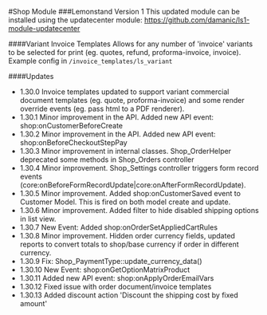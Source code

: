 #Shop Module
###Lemonstand Version 1
This updated module can be installed using the updatecenter module: https://github.com/damanic/ls1-module-updatecenter

####Variant Invoice Templates
Allows for any number of 'invoice' variants to be selected for print (eg. quotes, refund, proforma-invoice, invoice). Example config in `/invoice_templates/ls_variant`

####Updates
- 1.30.0 Invoice templates updated to support variant commercial document templates (eg. quote, proforma-invoice) and some render override events (eg. pass html to a PDF renderer).
- 1.30.1 Minor improvement in the API. Added new API event: shop:onCustomerBeforeCreate
- 1.30.2 Minor improvement in the API. Added new API event: shop:onBeforeCheckoutStepPay
- 1.30.3 Minor improvement in internal classes. Shop_OrderHelper deprecated some methods in Shop_Orders controller
- 1.30.4 Minor improvement. Shop_Settings controller triggers form record events (core:onBeforeFormRecordUpdate|core:onAfterFormRecordUpdate).
- 1.30.5 Minor improvement. Added shop:onCustomerSaved event to Customer Model. This is fired on both model create and update.
- 1.30.6 Minor improvement. Added filter to hide disabled shipping options in list view.
- 1.30.7 New Event: Added shop:onOrderSetAppliedCartRules
- 1.30.8 Minor improvement. Hidden order currency fields, updated reports to convert totals to shop/base currency if order in different currency.
- 1.30.9 Fix: Shop_PaymentType::update_currency_data()
- 1.30.10 New Event: shop:onGetOptionMatrixProduct
- 1.30.11 Added new API event: shop:onApplyOrderEmailVars
- 1.30.12 Fixed issue with order document/invoice templates
- 1.30.13 Added discount action 'Discount the shipping cost by fixed amount'